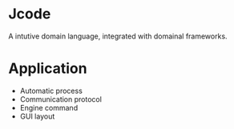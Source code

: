# Jcode
A intutive domain language, integrated with domainal frameworks.

# Application

- Automatic process
- Communication protocol
- Engine command
- GUI layout

